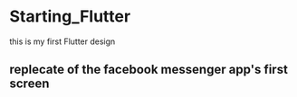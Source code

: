 # Starting_Flutter
this is my first Flutter design 
## replecate of the facebook messenger app's first screen
